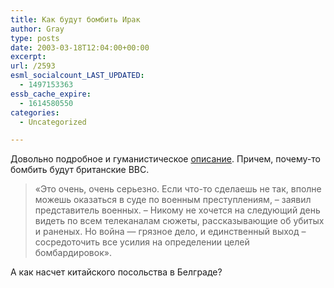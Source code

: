 ```yaml
---
title: Как будут бомбить Ирак
author: Gray
type: posts
date: 2003-03-18T12:04:00+00:00
excerpt:
url: /2593
esml_socialcount_LAST_UPDATED:
  - 1497153363
essb_cache_expire:
  - 1614580550
categories:
  - Uncategorized

---
```








Довольно подробное и гуманистическое <a href="http://www.inopresa.ru/details.html?id=11612" target="_blank">описание</a>. Причем, почему-то бомбить будут британские ВВС.

> &#171;Это очень, очень серьезно. Если что-то сделаешь не так, вполне можешь оказаться в суде по военным преступлениям, – заявил представитель военных. – Никому не хочется на следующий день видеть по всем телеканалам сюжеты, рассказывающие об убитых и раненых. Но война &#8212; грязное дело, и единственный выход – сосредоточить все усилия на определении целей бомбардировок&#187;. 

А как насчет китайского посольства в Белграде?